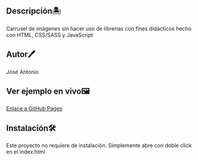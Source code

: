 ## Descripción🏝️
Carrusel de imágenes sin hacer uso de librerias con fines didácticos hecho con HTML, CSS/SASS y JavaScript

## Autor🖊️
José Antonio

## Ver ejemplo en vivo🖼️

[Enlace a GitHub Pages](https://dazai-red.github.io/carrusel/)

## Instalación🛠️
Este proyecto no requiere de instalación. Simplemente abre con doble click en el index.html
